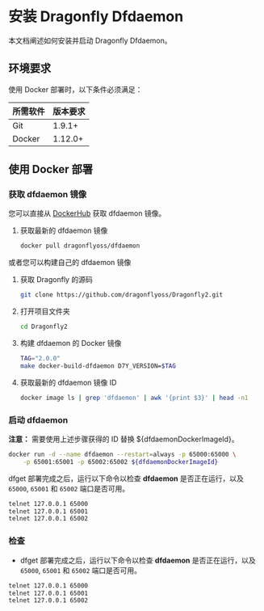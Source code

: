 # 安装 Dragonfly Dfdaemon

本文档阐述如何安装并启动 Dragonfly Dfdaemon。

## 环境要求

使用 Docker 部署时，以下条件必须满足：

所需软件 | 版本要求
---|---
Git|1.9.1+
Docker|1.12.0+

## 使用 Docker 部署

### 获取 dfdaemon 镜像

您可以直接从 [DockerHub](https://hub.docker.com/) 获取 dfdaemon 镜像。

1. 获取最新的 dfdaemon 镜像

    ```sh
    docker pull dragonflyoss/dfdaemon
    ```

或者您可以构建自己的 dfdaemon 镜像

1. 获取 Dragonfly 的源码

    ```sh
    git clone https://github.com/dragonflyoss/Dragonfly2.git
    ```

2. 打开项目文件夹

    ```sh
    cd Dragonfly2
    ```

3. 构建 dfdaemon 的 Docker 镜像

    ```sh
    TAG="2.0.0"
    make docker-build-dfdaemon D7Y_VERSION=$TAG
    ```

4. 获取最新的 dfdaemon 镜像 ID

    ```sh
    docker image ls | grep 'dfdaemon' | awk '{print $3}' | head -n1
    ```

### 启动 dfdaemon

**注意：** 需要使用上述步骤获得的 ID 替换 ${dfdaemonDockerImageId}。

```sh
docker run -d --name dfdaemon --restart=always -p 65000:65000 \
    -p 65001:65001 -p 65002:65002 ${dfdaemonDockerImageId}  
```

dfget 部署完成之后，运行以下命令以检查 **dfdaemon** 是否正在运行，以及 `65000`, `65001` 和 `65002` 端口是否可用。

```sh
telnet 127.0.0.1 65000
telnet 127.0.0.1 65001
telnet 127.0.0.1 65002
```

### 检查

- dfget 部署完成之后，运行以下命令以检查 **dfdaemon** 是否正在运行，以及 `65000`, `65001` 和 `65002` 端口是否可用。

```sh
telnet 127.0.0.1 65000
telnet 127.0.0.1 65001
telnet 127.0.0.1 65002
```
